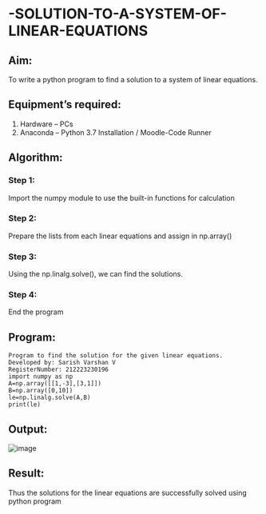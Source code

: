 # -SOLUTION-TO-A-SYSTEM-OF-LINEAR-EQUATIONS
## Aim:
To write a python program to find a solution to a system of linear equations.
## Equipment’s required:
1. 	Hardware – PCs
2. 	Anaconda – Python 3.7 Installation / Moodle-Code Runner
## Algorithm:
### Step 1: 
Import the numpy module to use the built-in functions for calculation
### Step 2: 
Prepare the lists from each linear equations and assign in np.array()
### Step 3: 
Using the np.linalg.solve(), we can find the solutions.
### Step 4: 
End the program
## Program:
```
Program to find the solution for the given linear equations.
Developed by: Sarish Varshan V
RegisterNumber: 212223230196
import numpy as np
A=np.array([[1,-3],[3,1]])
B=np.array([0,10])
le=np.linalg.solve(A,B)
print(le)

```

## Output:

![image](https://github.com/sarishvarshan/-SOLUTION-TO-A-SYSTEM-OF-LINEAR-EQUATIONS/assets/152167665/3299693c-b915-4a50-aaf7-75af1f44b082)



## Result: 
Thus the solutions for the linear equations are successfully solved using python program

